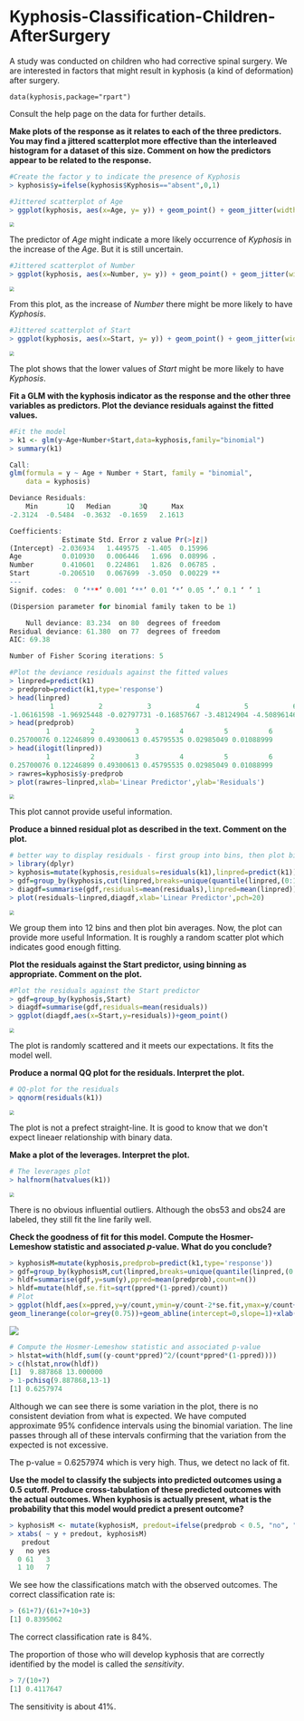 # Kyphosis-Classification-Children-AfterSurgery
A study was conducted on children who had corrective spinal surgery. We are interested in factors that might result in kyphosis (a kind of deformation) after surgery. 


```
data(kyphosis,package="rpart")
```

Consult the help page on the data for further details.

**Make plots of the response as it relates to each of the three predictors. You may find a jittered scatterplot more effective than the interleaved histogram for a dataset of this size. Comment on how the predictors appear to be related to the response.**

```R
#Create the factor y to indicate the presence of Kyphosis
> kyphosis$y=ifelse(kyphosis$Kyphosis=="absent",0,1)
```

```R
#Jittered scatterplot of Age
> ggplot(kyphosis, aes(x=Age, y= y)) + geom_point() + geom_jitter(width = 0.1, height = 0.1)
```

<img src="https://raw.githubusercontent.com/yjjjjxx/Kyphosis-Children-AfterSurgery/main/Screen%20Shot%202021-09-08%20at%2017.30.06.png" style="zoom:50%;" />

The predictor of *Age* might indicate a more likely occurrence of *Kyphosis* in the increase of the *Age*. But it is still uncertain. 

```R
#Jittered scatterplot of Number
> ggplot(kyphosis, aes(x=Number, y= y)) + geom_point() + geom_jitter(width = 0.1, height = 0.1)
```

<img src="https://raw.githubusercontent.com/yjjjjxx/Kyphosis-Children-AfterSurgery/main/Screen%20Shot%202021-09-08%20at%2017.37.59.png" style="zoom:50%;" />

From this plot, as the increase of *Number* there might be more likely to have *Kyphosis*. 

```R
#Jittered scatterplot of Start
> ggplot(kyphosis, aes(x=Start, y= y)) + geom_point() + geom_jitter(width = 0.1, height = 0.1)
```

<img src="https://raw.githubusercontent.com/yjjjjxx/Kyphosis-Children-AfterSurgery/main/Screen%20Shot%202021-09-08%20at%2017.45.05.png" style="zoom:50%;" />

The plot shows that the lower values of *Start* might be more likely to have *Kyphosis*. 

**Fit a GLM with the kyphosis indicator as the response and the other three variables as predictors. Plot the deviance residuals against the fitted values.**

```R
#Fit the model 
> k1 <- glm(y~Age+Number+Start,data=kyphosis,family="binomial")
> summary(k1)

Call:
glm(formula = y ~ Age + Number + Start, family = "binomial", 
    data = kyphosis)

Deviance Residuals: 
    Min       1Q   Median       3Q      Max  
-2.3124  -0.5484  -0.3632  -0.1659   2.1613  

Coefficients:
             Estimate Std. Error z value Pr(>|z|)   
(Intercept) -2.036934   1.449575  -1.405  0.15996   
Age          0.010930   0.006446   1.696  0.08996 . 
Number       0.410601   0.224861   1.826  0.06785 . 
Start       -0.206510   0.067699  -3.050  0.00229 **
---
Signif. codes:  0 ‘***’ 0.001 ‘**’ 0.01 ‘*’ 0.05 ‘.’ 0.1 ‘ ’ 1

(Dispersion parameter for binomial family taken to be 1)

    Null deviance: 83.234  on 80  degrees of freedom
Residual deviance: 61.380  on 77  degrees of freedom
AIC: 69.38

Number of Fisher Scoring iterations: 5
```

```R
#Plot the deviance residuals against the fitted values
> linpred=predict(k1)
> predprob=predict(k1,type='response')
> head(linpred)
          1           2           3           4           5           6 
-1.06161598 -1.96925448 -0.02797731 -0.16857667 -3.48124904 -4.50896146 
> head(predprob)
         1          2          3          4          5          6 
0.25700076 0.12246899 0.49300613 0.45795535 0.02985049 0.01088999 
> head(ilogit(linpred))
         1          2          3          4          5          6 
0.25700076 0.12246899 0.49300613 0.45795535 0.02985049 0.01088999 
> rawres=kyphosis$y-predprob
> plot(rawres~linpred,xlab='Linear Predictor',ylab='Residuals')
```

<img src="https://raw.githubusercontent.com/yjjjjxx/Kyphosis-Children-AfterSurgery/main/Screen%20Shot%202021-09-08%20at%2018.02.42.png" style="zoom:50%;" />

This plot cannot provide useful information.

**Produce a binned residual plot as described in the text. Comment on the plot.**

```R
# better way to display residuals - first group into bins, then plot bin averages
> library(dplyr)
> kyphosis=mutate(kyphosis,residuals=residuals(k1),linpred=predict(k1))
> gdf=group_by(kyphosis,cut(linpred,breaks=unique(quantile(linpred,(0:12)/12))))
> diagdf=summarise(gdf,residuals=mean(residuals),linpred=mean(linpred))
> plot(residuals~linpred,diagdf,xlab='Linear Predictor',pch=20)
```

<img src="https://raw.githubusercontent.com/yjjjjxx/Kyphosis-Children-AfterSurgery/main/Screen%20Shot%202021-09-09%20at%2011.14.59.png" style="zoom:50%;" />

We group them into 12 bins and then plot bin averages. Now, the plot can provide more useful Information. It is roughly a random scatter plot which indicates good enough fitting. 

**Plot the residuals against the Start predictor, using binning as appropriate. Comment on the plot.**

```R
#Plot the residuals against the Start predictor
> gdf=group_by(kyphosis,Start)
> diagdf=summarise(gdf,residuals=mean(residuals))
> ggplot(diagdf,aes(x=Start,y=residuals))+geom_point()
```

<img src="https://raw.githubusercontent.com/yjjjjxx/Kyphosis-Children-AfterSurgery/main/Screen%20Shot%202021-09-09%20at%2011.16.15.png" style="zoom:50%;" />

The plot is randomly scattered and it meets our expectations. It fits the model well. 

**Produce a normal QQ plot for the residuals. Interpret the plot.**

```R
# QQ-plot for the residuals 
> qqnorm(residuals(k1))
```

<img src="https://raw.githubusercontent.com/yjjjjxx/Kyphosis-Children-AfterSurgery/main/Screen%20Shot%202021-09-08%20at%2018.58.15.png" style="zoom:50%;" />

The plot is not a prefect straight-line. It is good to know that we don't expect lineaer relationship with binary data. 

**Make a plot of the leverages. Interpret the plot.**

```R
# The leverages plot
> halfnorm(hatvalues(k1))
```

<img src="https://raw.githubusercontent.com/yjjjjxx/Kyphosis-Children-AfterSurgery/main/Screen%20Shot%202021-09-08%20at%2019.02.02.png" style="zoom:50%;" />

There is no obvious influential outliers. Although the obs53 and obs24 are labeled, they still fit the line farily well. 

**Check the goodness of fit for this model. Compute the Hosmer-Lemeshow statistic and associated *p*-value. What do you conclude?**

```R
> kyphosisM=mutate(kyphosis,predprob=predict(k1,type='response'))
> gdf=group_by(kyphosisM,cut(linpred,breaks=unique(quantile(linpred,(0:12)/12))))
> hldf=summarise(gdf,y=sum(y),ppred=mean(predprob),count=n())
> hldf=mutate(hldf,se.fit=sqrt(ppred*(1-ppred)/count))
# Plot
> ggplot(hldf,aes(x=ppred,y=y/count,ymin=y/count-2*se.fit,ymax=y/count+2*se.fit))+geom_point()+
geom_linerange(color=grey(0.75))+geom_abline(intercept=0,slope=1)+xlab('Predicted Probability')+ylab("Observed Proportion")
```

<img src="https://raw.githubusercontent.com/yjjjjxx/Kyphosis-Children-AfterSurgery/main/Screen%20Shot%202021-09-09%20at%2011.20.57.png" />

```R
# Compute the Hosmer-Lemeshow statistic and associated p-value
> hlstat=with(hldf,sum((y-count*ppred)^2/(count*ppred*(1-ppred))))
> c(hlstat,nrow(hldf)) 
[1]  9.887868 13.000000
> 1-pchisq(9.887868,13-1)
[1] 0.6257974
```

Although we can see there is some variation in the plot, there is no consistent deviation from what is expected. We have computed approximate 95% confidence intervals using the binomial variation. The line passes through all of these intervals confirming that the variation from the expected is not excessive.

The p-value = 0.6257974 which is very high. Thus, we detect no lack of fit. 

**Use the model to classify the subjects into predicted outcomes using a 0.5 cutoff. Produce cross-tabulation of these predicted outcomes with the actual outcomes. When kyphosis is actually present, what is the probability that this model would predict a present outcome?**

```R
> kyphosisM <- mutate(kyphosisM, predout=ifelse(predprob < 0.5, "no", "yes"))
> xtabs( ~ y + predout, kyphosisM)
   predout
y   no yes
  0 61   3
  1 10   7
```

We see how the classifications match with the observed outcomes. The correct classification rate is:

```R
> (61+7)/(61+7+10+3)
[1] 0.8395062
```

The correct classification rate is 84%.

The proportion of those who will develop kyphosis that are correctly identified by the model is called the *sensitivity*.

```R
> 7/(10+7)
[1] 0.4117647
```

The sensitivity is about 41%. 
